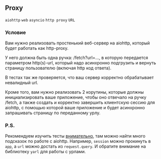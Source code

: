 ## Proxy

`aiohttp` `web` `asyncio` `http proxy` `URL`

### Условие

Вам нужно реализовать простенький веб-сервер на aiohttp, который будет работать как http-proxy.

У него должна быть одна ручка: /fetch?url=..., в которую передается параметром http(s)-url, который надо
асинхронно подгрузить и вернуть страницу пользователю (включая http код ответа).

В тестах так же проверяется, что ваш сервер корректно обрабатывает невалидный url.

Кроме того, вам нужно реализовать 2 корутины, которые должны инициализировать ваше приложение, чтобы оно
отвечало на ручку /fetch, а также создать и корректно завершить клиентскую сессию для aiohttp, с помощью
которой ваше приложение и будет асинхронно запрашивать страницу по переданному урлу.

### P.S.

Рекомендуем изучить тесты <ins>внимательно</ins>, там можно найти много подсказок по работе с aiohttp.
Например, `session` можно прокинуть в `app`, а `url` можно достать из `request.query`.
И обратите внимание на библиотеку `yarl` для работы с урлами.

